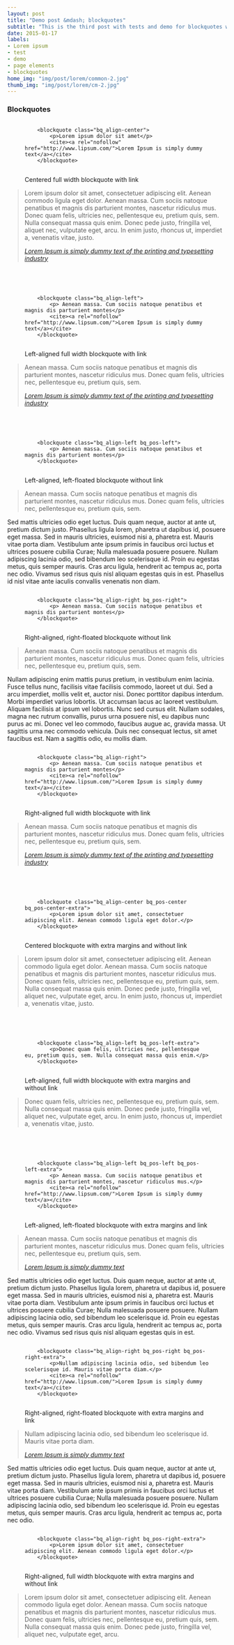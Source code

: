 ```yaml
---
layout: post
title: "Demo post &mdash; blockquotes"
subtitle: "This is the third post with tests and demo for blockquotes with code snippets and explanations"
date: 2015-01-17
labels: 
- Lorem ipsum
- test 
- demo
- page elements
- blockquotes
home_img: "img/post/lorem/common-2.jpg"
thumb_img: "img/post/lorem/cm-2.jpg"
---
```

<h3 class="typo_serif typo_center">Blockquotes</h3>

<!-- centered blockquote -->

<figure class="code_center code_center-extra">
    <pre><code class="language-markup">    
    &lt;blockquote class=&quot;bq_align-center&quot;&gt;
        &lt;p&gt;Lorem ipsum dolor sit amet&lt;/p&gt;
        &lt;cite&gt;&lt;a rel=&quot;nofollow&quot; href=&quot;http://www.lipsum.com/&quot;&gt;Lorem Ipsum is simply dummy text&lt;/a&gt;&lt;/cite&gt;
    &lt;/blockquote&gt;                
    </code></pre>
    <figcaption>Centered full width blockquote with link</figcaption>
</figure>
<blockquote class="bq_align-center" title="Centered full width blockquote with link">
    <p>Lorem ipsum dolor sit amet, consectetuer adipiscing elit. Aenean commodo ligula eget dolor. Aenean massa. Cum sociis natoque penatibus et magnis dis parturient montes, nascetur ridiculus mus. Donec quam felis, ultricies nec, pellentesque eu, pretium quis, sem. Nulla consequat massa quis enim. Donec pede justo, fringilla vel, aliquet nec, vulputate eget, arcu. In enim justo, rhoncus ut, imperdiet a, venenatis vitae, justo.</p>
    <cite><a rel="nofollow" href="http://www.lipsum.com/">Lorem Ipsum is simply dummy text of the printing and typesetting industry</a></cite>
</blockquote>

<br>
<br>

<!-- left-aligned blockquote -->

<figure class="code_center code_center-extra">
    <pre><code class="language-markup">
    &lt;blockquote class=&quot;bq_align-left&quot;&gt;
        &lt;p&gt; Aenean massa. Cum sociis natoque penatibus et magnis dis parturient montes&lt;/p&gt;
        &lt;cite&gt;&lt;a rel=&quot;nofollow&quot; href=&quot;http://www.lipsum.com/&quot;&gt;Lorem Ipsum is simply dummy text&lt;/a&gt;&lt;/cite&gt;
    &lt;/blockquote&gt;                
    </code></pre>
    <figcaption>Left-aligned full width blockquote with link</figcaption>
</figure>
<blockquote class="bq_align-left" title="Left-aligned full width blockquote with link">
    <p> Aenean massa. Cum sociis natoque penatibus et magnis dis parturient montes, nascetur ridiculus mus. Donec quam felis, ultricies nec, pellentesque eu, pretium quis, sem.</p>
    <cite><a rel="nofollow" href="http://www.lipsum.com/">Lorem Ipsum is simply dummy text of the printing and typesetting industry</a></cite>
</blockquote>

<br>
<br>

<!-- left-floated blockquote -->

<figure class="code_center code_center-extra">
    <pre><code class="language-markup"> 
    &lt;blockquote class=&quot;bq_align-left bq_pos-left&quot;&gt;
        &lt;p&gt; Aenean massa. Cum sociis natoque penatibus et magnis dis parturient montes&lt;/p&gt;
    &lt;/blockquote&gt;               
    </code></pre>
    <figcaption>Left-aligned, left-floated blockquote without link</figcaption>
</figure>
<blockquote class="bq_align-left bq_pos-left" title="Left-aligned, left-floated blockquote without link">
    <p> Aenean massa. Cum sociis natoque penatibus et magnis dis parturient montes, nascetur ridiculus mus. Donec quam felis, ultricies nec, pellentesque eu, pretium quis, sem.</p>
</blockquote>
<p>Sed mattis ultricies odio eget luctus. Duis quam neque, auctor at ante ut, pretium dictum justo. Phasellus ligula lorem, pharetra ut dapibus id, posuere eget massa. Sed in mauris ultricies, euismod nisi a, pharetra est. Mauris vitae porta diam. Vestibulum ante ipsum primis in faucibus orci luctus et ultrices posuere cubilia Curae; Nulla malesuada posuere posuere. Nullam adipiscing lacinia odio, sed bibendum leo scelerisque id. Proin eu egestas metus, quis semper mauris. Cras arcu ligula, hendrerit ac tempus ac, porta nec odio. Vivamus sed risus quis nisl aliquam egestas quis in est. Phasellus id nisl vitae ante iaculis convallis venenatis non diam. </p>

<!-- right-floated blockquote -->

<figure class="code_center code_center-extra">
    <pre><code class="language-markup">
    &lt;blockquote class=&quot;bq_align-right bq_pos-right&quot;&gt;
        &lt;p&gt; Aenean massa. Cum sociis natoque penatibus et magnis dis parturient montes&lt;/p&gt;
    &lt;/blockquote&gt;                
    </code></pre>
    <figcaption>Right-aligned, right-floated blockquote without link</figcaption>
</figure>
<blockquote class="bq_align-right bq_pos-right" title="Right-aligned, right-floated blockquote without link">
    <p> Aenean massa. Cum sociis natoque penatibus et magnis dis parturient montes, nascetur ridiculus mus. Donec quam felis, ultricies nec, pellentesque eu, pretium quis, sem.</p>
</blockquote>
<p>Nullam adipiscing enim mattis purus pretium, in vestibulum enim lacinia. Fusce tellus nunc, facilisis vitae facilisis commodo, laoreet ut dui. Sed a arcu imperdiet, mollis velit et, auctor nisi. Donec porttitor dapibus interdum. Morbi imperdiet varius lobortis. Ut accumsan lacus ac laoreet vestibulum. Aliquam facilisis at ipsum vel lobortis. Nunc sed cursus elit. Nullam sodales, magna nec rutrum convallis, purus urna posuere nisl, eu dapibus nunc purus ac mi. Donec vel leo commodo, faucibus augue ac, gravida massa. Ut sagittis urna nec commodo vehicula. Duis nec consequat lectus, sit amet faucibus est. Nam a sagittis odio, eu mollis diam. </p>

<!-- right-aligned blockquote -->

<figure class="code_center code_center-extra">
    <pre><code class="language-markup">
    &lt;blockquote class=&quot;bq_align-right&quot;&gt;
        &lt;p&gt; Aenean massa. Cum sociis natoque penatibus et magnis dis parturient montes&lt;/p&gt;
        &lt;cite&gt;&lt;a rel=&quot;nofollow&quot; href=&quot;http://www.lipsum.com/&quot;&gt;Lorem Ipsum is simply dummy text&lt;/a&gt;&lt;/cite&gt;
    &lt;/blockquote&gt;                
    </code></pre>
    <figcaption>Right-aligned full width blockquote with link</figcaption>
</figure>
<blockquote class="bq_align-right" title="Right-aligned full width blockquote with link">
    <p> Aenean massa. Cum sociis natoque penatibus et magnis dis parturient montes, nascetur ridiculus mus. Donec quam felis, ultricies nec, pellentesque eu, pretium quis, sem.</p>
    <cite><a rel="nofollow" href="http://www.lipsum.com/">Lorem Ipsum is simply dummy text of the printing and typesetting industry</a></cite>
</blockquote>

<br>
<br>

<!-- centered extra margin blockquote -->

<figure class="code_center code_center-extra">
    <pre><code class="language-markup">
    &lt;blockquote class=&quot;bq_align-center bq_pos-center bq_pos-center-extra&quot;&gt;
        &lt;p&gt;Lorem ipsum dolor sit amet, consectetuer adipiscing elit. Aenean commodo ligula eget dolor.&lt;/p&gt;
    &lt;/blockquote&gt;                
    </code></pre>
    <figcaption>Centered blockquote with extra margins and without link</figcaption>
</figure>
<blockquote class="bq_align-center bq_pos-center bq_pos-center-extra" title="Centered blockquote with extra margins and without link">
    <p>Lorem ipsum dolor sit amet, consectetuer adipiscing elit. Aenean commodo ligula eget dolor. Aenean massa. Cum sociis natoque penatibus et magnis dis parturient montes, nascetur ridiculus mus. Donec quam felis, ultricies nec, pellentesque eu, pretium quis, sem. Nulla consequat massa quis enim. Donec pede justo, fringilla vel, aliquet nec, vulputate eget, arcu. In enim justo, rhoncus ut, imperdiet a, venenatis vitae, justo.</p>
</blockquote>

<br>
<br>

<!-- left-aligned full-width extra margin blockquote -->

<figure class="code_center code_center-extra">
    <pre><code class="language-markup">
    &lt;blockquote class=&quot;bq_align-left bq_pos-left-extra&quot;&gt;
        &lt;p&gt;Donec quam felis, ultricies nec, pellentesque eu, pretium quis, sem. Nulla consequat massa quis enim.&lt;/p&gt;
    &lt;/blockquote&gt;                
    </code></pre>
    <figcaption>Left-aligned, full width blockquote with extra margins and without link</figcaption>
</figure>   
<blockquote class="bq_align-left bq_pos-left-extra" title="Left-aligned, full width blockquote with extra margins and without link">
    <p>Donec quam felis, ultricies nec, pellentesque eu, pretium quis, sem. Nulla consequat massa quis enim. Donec pede justo, fringilla vel, aliquet nec, vulputate eget, arcu. In enim justo, rhoncus ut, imperdiet a, venenatis vitae, justo.</p>
</blockquote>

<br>
<br>

<!-- left-aligned left-floated (with extra margin) blockquote -->

<figure class="code_center code_center-extra">
    <pre><code class="language-markup">
    &lt;blockquote class=&quot;bq_align-left bq_pos-left bq_pos-left-extra&quot;&gt;
        &lt;p&gt; Aenean massa. Cum sociis natoque penatibus et magnis dis parturient montes, nascetur ridiculus mus.&lt;/p&gt;
        &lt;cite&gt;&lt;a rel=&quot;nofollow&quot; href=&quot;http://www.lipsum.com/&quot;&gt;Lorem Ipsum is simply dummy text&lt;/a&gt;&lt;/cite&gt;
    &lt;/blockquote&gt;                
    </code></pre>
    <figcaption>Left-aligned, left-floated blockquote with extra margins and link</figcaption>
</figure>
<blockquote class="bq_align-left bq_pos-left bq_pos-left-extra" title="Left-aligned, left-floated blockquote with extra margins and link">
    <p> Aenean massa. Cum sociis natoque penatibus et magnis dis parturient montes, nascetur ridiculus mus. Donec quam felis, ultricies nec, pellentesque eu, pretium quis, sem.</p>
    <cite><a rel="nofollow" href="http://www.lipsum.com/">Lorem Ipsum is simply dummy text</a></cite>
</blockquote>
<p>Sed mattis ultricies odio eget luctus. Duis quam neque, auctor at ante ut, pretium dictum justo. Phasellus ligula lorem, pharetra ut dapibus id, posuere eget massa. Sed in mauris ultricies, euismod nisi a, pharetra est. Mauris vitae porta diam. Vestibulum ante ipsum primis in faucibus orci luctus et ultrices posuere cubilia Curae; Nulla malesuada posuere posuere. Nullam adipiscing lacinia odio, sed bibendum leo scelerisque id. Proin eu egestas metus, quis semper mauris. Cras arcu ligula, hendrerit ac tempus ac, porta nec odio. Vivamus sed risus quis nisl aliquam egestas quis in est. </p>

<!-- right-aligned right-floated (with extra margin) blockquote -->

<figure class="code_center code_center-extra">
    <pre><code class="language-markup">
    &lt;blockquote class=&quot;bq_align-right bq_pos-right bq_pos-right-extra&quot;&gt;
        &lt;p&gt;Nullam adipiscing lacinia odio, sed bibendum leo scelerisque id. Mauris vitae porta diam.&lt;/p&gt;
        &lt;cite&gt;&lt;a rel=&quot;nofollow&quot; href=&quot;http://www.lipsum.com/&quot;&gt;Lorem Ipsum is simply dummy text&lt;/a&gt;&lt;/cite&gt;
    &lt;/blockquote&gt;                
    </code></pre>
    <figcaption>Right-aligned, right-floated blockquote with extra margins and link</figcaption>
</figure>
<blockquote class="bq_align-right bq_pos-right bq_pos-right-extra" title="Right-aligned, right-floated blockquote with extra margins and link">
    <p>Nullam adipiscing lacinia odio, sed bibendum leo scelerisque id. Mauris vitae porta diam.</p>
    <cite><a rel="nofollow" href="http://www.lipsum.com/">Lorem Ipsum is simply dummy text</a></cite>
</blockquote>
<p>Sed mattis ultricies odio eget luctus. Duis quam neque, auctor at ante ut, pretium dictum justo. Phasellus ligula lorem, pharetra ut dapibus id, posuere eget massa. Sed in mauris ultricies, euismod nisi a, pharetra est. Mauris vitae porta diam. Vestibulum ante ipsum primis in faucibus orci luctus et ultrices posuere cubilia Curae; Nulla malesuada posuere posuere. Nullam adipiscing lacinia odio, sed bibendum leo scelerisque id. Proin eu egestas metus, quis semper mauris. Cras arcu ligula, hendrerit ac tempus ac, porta nec odio. </p>
    
<!-- right-aligned full-width extra margin blockquote -->

<figure class="code_center code_center-extra">
    <pre><code class="language-markup"> 
    &lt;blockquote class=&quot;bq_align-right bq_pos-right-extra&quot;&gt;
        &lt;p&gt;Lorem ipsum dolor sit amet, consectetuer adipiscing elit. Aenean commodo ligula eget dolor.&lt;/p&gt;
    &lt;/blockquote&gt;               
    </code></pre>
    <figcaption>Right-aligned, full width blockquote with extra margins and without link</figcaption>
</figure>
<blockquote class="bq_align-right bq_pos-right-extra" title="Right-aligned, full width blockquote with extra margins and without link">
    <p>Lorem ipsum dolor sit amet, consectetuer adipiscing elit. Aenean commodo ligula eget dolor. Aenean massa. Cum sociis natoque penatibus et magnis dis parturient montes, nascetur ridiculus mus. Donec quam felis, ultricies nec, pellentesque eu, pretium quis, sem. Nulla consequat massa quis enim. Donec pede justo, fringilla vel, aliquet nec, vulputate eget, arcu. </p>
</blockquote>